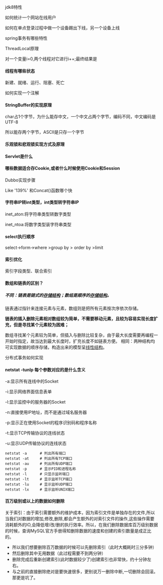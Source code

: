 jdk8特性

如何统计一个网站在线用户

如何在单点登录过程中做一个设备踢出下线，另一个设备上线

spring事务有哪些特性

ThreadLocal原理

对一个变量i=0,两个线程对它进行i++;最终结果是

#### 线程有哪些状态

新建、就绪、运行、阻塞、死亡

如何实现一个注解

#### StringBuffer的实现原理

char占1个字节，为什么能存中文，一个中文占两个字节，编码不同，中文编码是UTF-8

所以能存两个字节，ASCII是只存一个字节

#### 乐观锁和悲观锁实现方式及原理

#### Servlet是什么

#### 哪些数据适合存Cookie,或者什么时候使用Cookie和Session

Dubbo实现步骤

Like '139%' 和Concat()函数哪个快

#### **字符串IP转int类型，int类型转字符串IP**

inet_aton:将字符串类型转数字类型

inet_ntoa:将数字类型装字符串类型

#### select执行顺序

select->form->where >group by > order by >limit

#### 索引优化

索引字段类型、联合索引

#### **数组和链表的区别？**

##### 不同：链表是链式的[存储结构](https://www.baidu.com/s?wd=存储结构&tn=SE_PcZhidaonwhc_ngpagmjz&rsv_dl=gh_pc_zhidao)；数组是顺序的[存储结构](https://www.baidu.com/s?wd=存储结构&tn=SE_PcZhidaonwhc_ngpagmjz&rsv_dl=gh_pc_zhidao)。

链表通过指针来连接元素与元素，数组则是把所有元素按次序依次存储。

**链表的插入删除元素相对数组较为简单，不需要移动元素，且较为容易实现长度扩充，但是寻找某个元素较为困难；**

数组寻找某个元素较为简单，但插入与删除比较复杂，由于最大长度需要再编程一开始时指定，故当达到最大长度时，扩充长度不如链表方便。
相同：两种结构均可实现数据的顺序存储，构造出来的模型呈[线性结构](https://www.baidu.com/s?wd=线性结构&tn=SE_PcZhidaonwhc_ngpagmjz&rsv_dl=gh_pc_zhidao)。

分布式事务如何实现

#### **netstat -tunlp 每个参数对应的是什么含义**

-a:显示所有连线中的Socket

-i:显示网络界面信息表单

-l:显示监控中的服务器的Socket

-n:直接使用IP地址，而不是通过域名服务器

-p:显示正在使用Socket的程序识别码和程序名称

-t:显示TCP传输协议的连线状态

-u:显示UDP传输协议的连线状态

```shell
netstat -a      # 列出所有端口
netstat -at     # 列出所有TCP端口
netstat -au     # 列出所有UDP端口
netstat -p      # 显示PID和进程名称
netstat -l      # 只显示监听端口
netstat -lt 	# 显示监听TCP端口
netstat -lu 	# 显示监听UDP端口
netstat -lx 	# 显示监听UNIX端口
```



#### 百万级别或以上的数据如何删除

关于索引：由于索引需要额外的维护成本，因为索引文件是单独存在的文件,所以当我们对数据的增加,修改,删除,都会产生额外的对索引文件的操作,这些操作需要消耗额外的IO,会降低增/改/删的执行效率。所以，在我们删除数据库百万级别数据的时候，查询MySQL官方手册得知删除数据的速度和创建的索引数量是成正比的。

- 所以我们想要删除百万数据的时候可以先删除索引（此时大概耗时三分多钟）
- 然后删除其中无用数据（此过程需要不到两分钟）
- 删除完成后重新创建索引(此时数据较少了)创建索引也非常快，约十分钟左右。
- 与之前的直接删除绝对是要快速很多，更别说万一删除中断,一切删除会回滚。那更是坑了。